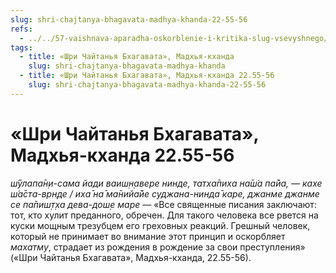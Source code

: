 ```yaml
---
slug: shri-chajtanya-bhagavata-madhya-khanda-22-55-56
refs:
  - ../../57-vaishnava-aparadha-oskorblenie-i-kritika-slug-vsevyshnego/860-1983-03-30-a4-o-vajshnava-aparadhe-i-opasnosti-kritiki.md
tags:
  - title: «Шри Чайтанья Бхагавата», Мадхья-кханда
    slug: shri-chajtanya-bhagavata-madhya-khanda
  - title: «Шри Чайтанья Бхагавата», Мадхья-кханда 22.55-56
    slug: shri-chajtanya-bhagavata-madhya-khanda-22-55-56
---
```


# «Шри Чайтанья Бхагавата», Мадхья-кханда 22.55-56

*ш́ӯлапа̄н̣и-сама йади ваиш̣н̣авере нинде, татха̄пиха на̄ш́а па̄йа, — кахе ш́а̄ста-врн̣де / иха̄ на̄ ма̄нийа̄йе суджана-нинда̄ каре, джанме джанме се па̄пиш̣т̣ха дева-дош̣е маре* — «Все священные писания заключают: тот, кто хулит преданного, обречен. Для такого человека все рвется на куски мощным трезубцем его греховных реакций. Грешный человек, который не принимает во внимание этот принцип и оскорбляет *махатму*, страдает из рождения в рождение за свои преступления» («Шри Чайтанья Бхагавата», Мадхья-кханда, 22.55-56).

